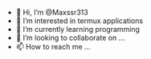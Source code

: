- 👋 Hi, I’m @Maxssr313
- 👀 I’m interested in termux applications
- 🌱 I’m currently learning programming
- 💞️ I’m looking to collaborate on ...
- 📫 How to reach me ...

<!---
Maxssr313/Maxssr313 is a ✨ special ✨ repository because its `README.md` (this file) appears on your GitHub profile.
You can click the Preview link to take a look at your changes.
--->
